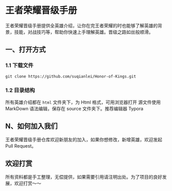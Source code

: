 # 王者荣耀晋级手册


王者荣耀晋级手册提供全英雄介绍，让你在完王者荣耀的时也能够了解英雄的背景，技能，对战技巧等，帮助你快速上手理解英雄。晋级之路如丝般顺滑。

## 一、打开方式

### 1.1 下载文件

``` 
git clone https://github.com/suqianlei/Honor-of-Kings.git
```

### 1.2  目录结构
所有英雄介绍都在 `html` 文件夹下，为 Html 格式，可用浏览器打开
源文件使用  MarkDown 语法编辑，保存在 source 文件夹下。推荐编辑器 Typora


## N、如何加入我们
王者荣耀晋级手册仓库欢迎新朋友的加入，如果你想修改，新增英雄，欢迎发起Pull Request。



## 欢迎打赏

所有资料都是手工整理，无偿提供，如果需要引用请注明出处。为了项目的良好发展，欢迎打赏～～













































